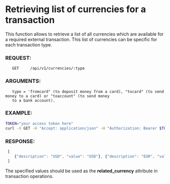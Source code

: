 # Retrieving list of currencies for a transaction

This function allows to retrieve a list of all currencies which are available for a required external transaction.
This list of currencies can be specific for each transaction type.

### REQUEST:
       GET     /api/v1/currencies/:type
### ARGUMENTS:
       type = 'fromcard" (to deposit money from a card), "tocard" (to send money to a card) or "toaccount" (to send money
       to a bank account).
### EXAMPLE:

```bash
TOKEN="your access token here"
curl -X GET -H "Accept: application/json" -H "Authorization: Bearer $TOKEN" https://testapi.copernicusgold.com/api/v1/currencies/fromcard
```

### RESPONSE:

```javascript
 [
    {"description": "USD", "value": "USD"}, {"description": "EUR", "value": "EUR"}
 ]
```

The specified values should be used as the **related\_currency** attribute in transaction operations.
